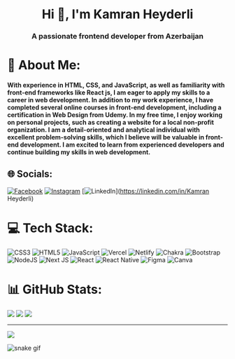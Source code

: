 <h1 align="center">Hi 👋, I'm Kamran Heyderli</h1>
<h3 align="center">A passionate frontend developer from Azerbaijan</h3>

# 💫 About Me:
<h4 align="start" style="width: 100%; word-wrap: break-word;">With experience in HTML, CSS, and JavaScript, as well as familiarity with front-end frameworks like React js, I am eager to apply my skills to a career in web development. In addition to my work experience, I have completed several online courses in front-end development, including a certification in Web Design from Udemy. In my free time, I enjoy working on personal projects, such as creating a website for a local non-profit organization. I am a detail-oriented and analytical individual with excellent problem-solving skills, which I believe will be valuable in front-end development. I am excited to learn from experienced developers and continue building my skills in web development.</h4>



## 🌐 Socials:
[![Facebook](https://img.shields.io/badge/Facebook-%231877F2.svg?logo=Facebook&logoColor=white)](https://www.facebook.com/kamran.heyderli.735/) [![Instagram](https://img.shields.io/badge/Instagram-%23E4405F.svg?logo=Instagram&logoColor=white)](https://instagram.com/kamranheyderliii) [![LinkedIn](https://img.shields.io/badge/LinkedIn-%230077B5.svg?logo=linkedin&logoColor=white)](https://linkedin.com/in/Kamran Heyderli) 

# 💻 Tech Stack:
![CSS3](https://img.shields.io/badge/css3-%231572B6.svg?style=flat-square&logo=css3&logoColor=white) ![HTML5](https://img.shields.io/badge/html5-%23E34F26.svg?style=flat-square&logo=html5&logoColor=white) ![JavaScript](https://img.shields.io/badge/javascript-%23323330.svg?style=flat-square&logo=javascript&logoColor=%23F7DF1E) ![Vercel](https://img.shields.io/badge/vercel-%23000000.svg?style=flat-square&logo=vercel&logoColor=white) ![Netlify](https://img.shields.io/badge/netlify-%23000000.svg?style=flat-square&logo=netlify&logoColor=#00C7B7) ![Chakra](https://img.shields.io/badge/chakra-%234ED1C5.svg?style=flat-square&logo=chakraui&logoColor=white) ![Bootstrap](https://img.shields.io/badge/bootstrap-%238511FA.svg?style=flat-square&logo=bootstrap&logoColor=white) ![NodeJS](https://img.shields.io/badge/node.js-6DA55F?style=flat-square&logo=node.js&logoColor=white) ![Next JS](https://img.shields.io/badge/Next-black?style=flat-square&logo=next.js&logoColor=white) ![React](https://img.shields.io/badge/react-%2320232a.svg?style=flat-square&logo=react&logoColor=%2361DAFB) ![React Native](https://img.shields.io/badge/react_native-%2320232a.svg?style=flat-square&logo=react&logoColor=%2361DAFB) ![Figma](https://img.shields.io/badge/figma-%23F24E1E.svg?style=flat-square&logo=figma&logoColor=white) ![Canva](https://img.shields.io/badge/Canva-%2300C4CC.svg?style=flat-square&logo=Canva&logoColor=white)
# 📊 GitHub Stats:
![](https://github-readme-stats.vercel.app/api?username=kamranheyderli&theme=dark&hide_border=false&include_all_commits=true&count_private=true)
![](https://github-readme-streak-stats.herokuapp.com/?user=kamranheyderli&theme=dark&hide_border=false)
![](https://github-readme-stats.vercel.app/api/top-langs/?username=kamranheyderli&theme=dark&hide_border=false&include_all_commits=true&count_private=true&layout=compact)

---
[![](https://visitcount.itsvg.in/api?id=kamranheyderli&icon=6&color=0)](https://visitcount.itsvg.in)

<!-- Proudly created with GPRM ( https://gprm.itsvg.in ) -->




![snake gif](https://github.com/kamranheyderli/kamranheyderli/blob/output/github-contribution-grid-snake.svg)

